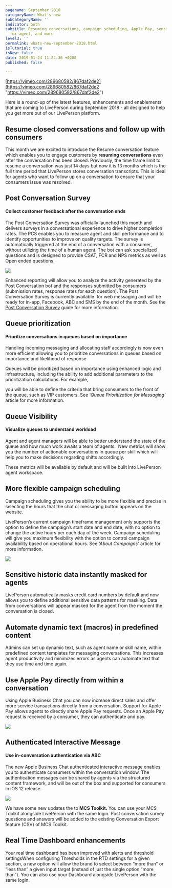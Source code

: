 ```yaml
---
pagename: September 2018
categoryName: What's new
subCategoryName: ''
indicator: both
subtitle: Resuming conversations, campaign scheduling, Apple Pay, sensitive data masking
  for agent, and more
level3: ''
permalink: whats-new-september-2018.html
isTutorial: true
isNew: false
date: 2019-01-24 11:24:36 +0200
published: false

---
```

[https://vimeo.com/289680582/867daf2de2](https://vimeo.com/289680582/867daf2de2 "https://vimeo.com/289680582/867daf2de2")

Here is a round-up of the latest features, enhancements and enablements that are coming to LivePerson during September 2018 - all designed to help you get more out of our LivePerson platform.

## Resume closed conversations and follow up with consumers

This month we are excited to introduce the Resume conversation feature which enables you to engage customers by **resuming conversations** even after the conversation has been closed. Previously, the time frame limit to resume a conversation was just 14 days but now it is 13 months which is the full time period that LivePerson stores conversation transcripts. This is ideal for agents who want to follow up on a conversation to ensure that your consumers issue was resolved.

## Post Conversation Survey

#### Collect customer feedback after the conversation ends

The Post Conversation Survey was officially launched this month and delivers surveys in a conversational experience to drive higher completion rates. The PCS enables you to measure agent and skill performance and to identify opportunities to improve on quality targets. The survey is automatically triggered at the end of a conversation with a consumer, without utilizing the time of a human agent. The bot can ask specialized questions and is designed to provide CSAT, FCR and NPS metrics as well as Open ended questions.

![](/img/sept-newsletter-1.gif)

Enhanced reporting will allow you to analyze the activity generated by the Post Conversation bot and the responses submitted by consumers (submission rates, response rates for each question). The Post Conversation Survey is currently available  for web messaging and will be ready for in-app, Facebook, ABC and SMS by the end of the month. See the [Post Conversation Survey]() guide for more information.

## Queue prioritization

#### Prioritize conversations in queues based on importance

Handling incoming messaging and allocating staff accordingly is now even more efficient allowing you to prioritize conversations in queues based on importance and likelihood of response

Queues will be prioritized based on importance using enhanced logic and infrastructure, including the ability to add additional parameters to the prioritization calculations. For example,

you will be able to define the criteria that bring consumers to the front of the queue, such as VIP customers. See ‘_Queue Prioritization for Messaging’_ article for more information.

## Queue Visibility

#### Visualize queues to understand workload

Agent and agent managers will be able to better understand the state of the queue and how much work awaits a team of agents.  New metrics will show you the number of actionable conversations in queue per skill which will help you to make decisions regarding shifts accordingly.

These metrics will be available by default and will be built into LivePerson agent workspace.

## More flexible campaign scheduling

Campaign scheduling gives you the ability to be more flexible and precise in selecting the hours that the chat or messaging button appears on the website.

LivePerson’s current campaign timeframe management only supports the option to define the campaign’s start date and end date, with no option to change the active hours per each day of the week. Campaign scheduling will give you maximum flexibility with the option to control campaign availability based on operational hours. See _‘About Campaigns'_ article for more information.

![](/img/sept-newsletter-2.png)

## Sensitive historic data instantly masked for agents 

LivePerson automatically masks credit card numbers by default and now allows you to define additional sensitive data patterns for masking. Data from conversations will appear masked for the agent from the moment the conversation is closed.

## Automate dynamic text (macros) in predefined content

Admins can set up dynamic text, such as agent name or skill name, within predefined content templates for messaging conversations. This increases agent productivity and minimizes errors as agents can automate text that they use time and time again.

## Use Apple Pay directly from within a conversation

Using Apple Business Chat you can now increase direct sales and offer more service transactions directly from a conversation. Support for Apple Pay allows agents to directly share Apple Pay requests. Once an Apple Pay request is received by a consumer, they can authenticate and pay.

![](/img/sept-newsletter-3.png)

## Authenticated Interactive Message

#### Use in-conversation authentication via ABC

The new Apple Business Chat authenticated interactive message enables you to authenticate consumers within the conversation window. The authentication messages can be shared by agents via the structured content framework, and will be out of the box and supported for consumers in iOS 12 release.

![](/img/sept-newsletter-5.png)

We have some new updates the to **MCS Toolkit.** You can use your MCS Toolkit alongside LivePerson with the same login. Post conversation survey questions and answers will be added to the existing Conversation Export feature (CSV) of MCS Toolkit.

## Real Time Dashboard enhancements

Your real time dashboard has been improved with alerts and threshold settingsWhen configuring Thresholds in the RTD settings for a given section, a new option will allow the brand to select between “more than” or “less than” a given input target (instead of just the single option “more than”). You can also use your Dashboard alongside LivePerson with the same login.